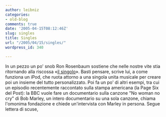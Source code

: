 ```yaml
---
author: leibniz
categories:
- old-blog
comments: true
date: '2005-04-15T08:12:46Z'
slug: singles
title: Singles
url: "/2005/04/15/singles/"
wordpress_id: 340

---
```

In un pezzo un po' snob Ron Rosenbaum sostiene che nelle nostre vite stia ritornando alla riscossa «[il singolo](http://www.observer.com/pages/frontpage4.asp)».
Basti pensare, scrive lui, a come funziona un iPod, che ruota attorno a
una singola unita musicale per creare poi un insieme del tutto
personalizzato. Poi fa un po' di altri esempi, tra cui un episodio
recentemente raccontato sulla stampa americana (la Page Six del Post):
la BBC vuole fare un documentario sulla canzone "No woman no cry" di
Bob Marley, un intero documentario su una sola canzone, chiama
l'omonima fondazione e chiede un'intervista con Marley in persona.
Segue lettera di scuse,  


